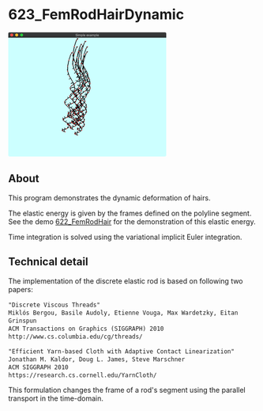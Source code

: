 # 623_FemRodHairDynamic
![](thumbnail.png)

## About

This program demonstrates the dynamic deformation of hairs.

The elastic energy is given by the frames defined on the polyline segment.
See the demo [622_FemRodHair](../622_FemRodHair/readme.md) for the demonstration of this elastic energy.



Time integration is solved using the variational implicit Euler integration.





## Technical detail
The implementation of the discrete elastic rod is based on following two papers:

```
"Discrete Viscous Threads"
Miklós Bergou, Basile Audoly, Etienne Vouga, Max Wardetzky, Eitan Grinspun
ACM Transactions on Graphics (SIGGRAPH) 2010
http://www.cs.columbia.edu/cg/threads/
```

```
"Efficient Yarn-based Cloth with Adaptive Contact Linearization"
Jonathan M. Kaldor, Doug L. James, Steve Marschner
ACM SIGGRAPH 2010
https://research.cs.cornell.edu/YarnCloth/
```

This formulation changes the frame of a rod's segment using the parallel transport in the time-domain.

